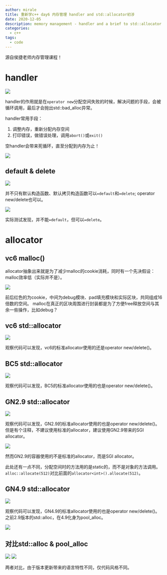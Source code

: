 ```yaml
---
author: mirale
title: 重新学c++ day6 内存管理 handler and std::allocator初涉
date: 2020-12-05
description: memory management - handler and a brief to std::allocator
categories:
  - c++
tags:
  - code
---
```


源自侯捷老师内存管理课程！

# handler

![](new_handler.jpg)

handler的作用就是在`operator new`分配空间失败的时候，解决问题的手段，会被循环调用，最后才会抛出std::bad_alloc异常。

handler常用手段：
1. 调整内存，重新分配内存空间
2. 打印错误，做错误处理，调用`abort()`或`exit()`

空handler会带来死循环，直至分配到内存为止！

![](new_handler_case.jpg)

## default & delete

![](default_delete.jpg)

并不只有默认构造函数、默认拷贝构造函数可以`=default`和`=delete`;
operator new/delete也可以。

![](default_delete_case.jpg)

实际测试发现，并不能`=default`，但可以`=delete`。

# allocator

## vc6 malloc()

allocator抽象出来就是为了减少malloc的cookie消耗，同时有一个先决假设：malloc效率低（实际并不是）。

![](malloc_vc6.jpg)

前后红色的为cookie，中间为debug模块、pad填充模块和实际区块，共同组成16倍数的空间。
malloc在真正的区块周围进行封装都是为了方便free释放空间与其余一些操作，比如debug？

## vc6 std::allocator

![](stdmalloc_vc6.jpg)

观察代码可以发现，vc6的标准allocator使用的还是operator new/delete()。

## BC5 std::allocator

![](stdmalloc_bc5.jpg)

观察代码可以发现，BC5的标准allocator使用的也是operator new/delete()。

## GN2.9 std::allocator

![](stdmalloc_gn2.jpg)

观察代码可以发现，GN2.9的标准allocator使用的也是operator new/delete()。
但是有个注释，不建议使用标准的allocator，建议使用GN2.9带来的SGI allocator。

![](gn2_container_allocator.jpg)

然而GN2.9的容器使用的不是标准的allocator，而是SGI allocator。

此处还有一点不同，分配空间时的方法用的是static的，而不是对象的方法调用。
`alloc::allocate(512)`对比前面的`allocator<int>().allocate(512)`。

## GN4.9 std::allocator

![](stdmalloc_gn4.jpg)

观察代码可以发现，GN4.9的标准allocator使用的也是operator new/delete()。
之前2.9版本的std::alloc，在4.9化身为pool_alloc。

![](gn4_pool_alloc.jpg)

## 对比std::alloc & pool_alloc

![](std_alloc_pool_alloc.jpg)
![](std_alloc_pool_alloc2.jpg)

两者对比，由于版本更新带来的语言特性不同，仅代码风格不同。